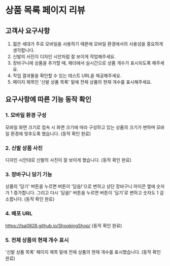 # 상품 목록 페이지 리뷰

## 고객사 요구사항

1. 젊은 세대가 주로 모바일을 사용하기 때문에 모바일 환경에서의 사용성을 중요하게 생각합니다.
2. 신발의 사진이 디자인 시안처럼 잘 보이게 작업해주세요.
3. 장바구니에 상품을 추가할 때, 헤더에서 실시간으로 상품 개수가 표시되도록 해주세요.
4. 작업 결과물을 확인할 수 있는 테스트 URL을 제공해주세요.
5. 페이지 제목인 '신발 상품 목록' 밑에 전체 상품의 현재 개수를 표시해주세요.

## 요구사항에 따른 기능 동작 확인

### 1. 모바일 환경 구성
모바일 화면 크기로 접속 시 화면 크기에 따라 구성하고 있는 상품의 크기가 변하며 모바일 환경에 맞추도록 했습니다. (동작 확인 완료)

### 2. 신발 상품 사진
디자인 시안대로 신발의 사진이 잘 보이게 했습니다. (동작 확인 완료)

### 3. 장바구니 담기 기능
상품의 '담기' 버튼을 누르면 버튼이 '담음!'으로 변하고 상단 장바구니 아이콘 옆에 숫자가 1 증가합니다. 그리고 다시 '담음!' 버튼을 누르면 버튼이 '담기'로 변하고 숫자도 1 감소합니다. (동작 확인 완료)

### 4. 배포 URL
https://lsa0828.github.io/ShookingShop/
(동작 확인 완료)

### 5. 전체 상품의 현재 개수 표시
'신발 상품 목록' 페이지 제목 밑에 전체 상품의 현재 개수를 표시했습니다. (동작 확인 완료)
